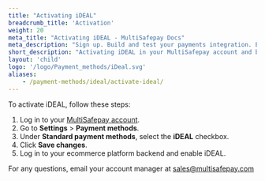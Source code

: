 ```yaml
---
title: "Activating iDEAL"
breadcrumb_title: 'Activation'
weight: 20
meta_title: "Activating iDEAL - MultiSafepay Docs"
meta_description: "Sign up. Build and test your payments integration. Explore our products and services. Use our API Reference, SDKs, and wrappers. Get support."
short_description: "Activating iDEAL in your MultiSafepay account and backend"
layout: 'child'
logo: '/logo/Payment_methods/iDeal.svg'
aliases: 
    - /payment-methods/ideal/activate-ideal/
---
```


To activate iDEAL, follow these steps:

1. Log in to your [MultiSafepay account](https://merchant.multisafepay.com).
2. Go to **Settings** > **Payment methods**. 
3. Under **Standard payment methods**, select the **iDEAL** checkbox.
4. Click **Save changes**.
5. Log in to your ecommerce platform backend and enable iDEAL.

For any questions, email your account manager at <sales@multisafepay.com>
